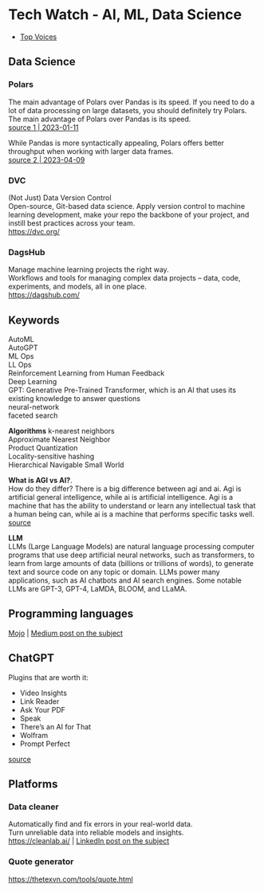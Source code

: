 # Tech Watch - AI, ML, Data Science

- [Top Voices](top-voices.md)

## Data Science

### Polars
The main advantage of Polars over Pandas is its speed. If you need to do a lot of data processing on large datasets, you should definitely try Polars. The main advantage of Polars over Pandas is its speed.  
[source 1 | 2023-01-11](https://towardsdatascience.com/pandas-vs-polars-a-syntax-and-speed-comparison-5aa54e27497e)

While Pandas is more syntactically appealing, Polars offers better throughput when working with larger data frames.  
[source 2 | 2023-04-09](https://medium.com/cuenex/pandas-2-0-vs-polars-the-ultimate-battle-a378eb75d6d1)

### DVC
(Not Just) Data Version Control  
Open-source, Git-based data science. Apply version control to machine learning development, make your repo the backbone of your project, and instill best practices across your team.  
https://dvc.org/

### DagsHub
Manage machine learning projects the right way.  
Workflows and tools for managing complex data projects – data, code, experiments, and models, all in one place.  
https://dagshub.com/

## Keywords
AutoML  
AutoGPT  
ML Ops  
LL Ops  
Reinforcement Learning from Human Feedback  
Deep Learning  
GPT: Generative Pre-Trained Transformer, which is an AI that uses its existing knowledge to answer questions  
neural-network  
faceted search  

**Algorithms**
k-nearest neighbors  
Approximate Nearest Neighbor  
Product Quantization  
Locality-sensitive hashing  
Hierarchical Navigable Small World  


**What is AGI vs AI?**.  
How do they differ? There is a big difference between agi and ai. Agi is artificial general intelligence, while ai is artificial intelligence. Agi is a machine that has the ability to understand or learn any intellectual task that a human being can, while ai is a machine that performs specific tasks well.  
[source](https://www.alibabacloud.com/topic-center/tech/19tggrvkimmz-agi-vs-ai-alibaba-cloud)


**LLM**  
LLMs (Large Language Models) are natural language processing computer programs that use deep artificial neural networks, such as transformers, to learn from large amounts of data (billions or trillions of words), to generate text and source code on any topic or domain. 
LLMs power many applications, such as AI chatbots and AI search engines. Some notable LLMs are GPT-3, GPT-4, LaMDA, BLOOM, and LLaMA. 

## Programming languages
[Mojo](https://docs.modular.com/mojo/why-mojo.html) | [Medium post on the subject](https://medium.com/artificial-corner/mojo-the-programming-language-for-ai-that-is-up-to-35000x-faster-than-python-e68d1fba37db)


## ChatGPT
Plugins that are worth it:  
- Video Insights  
- Link Reader  
- Ask Your PDF  
- Speak  
- There’s an AI for That  
- Wolfram  
- Prompt Perfect  

[source](https://artificialcorner.com/i-tried-84-chatgpt-plugins-these-are-the-best-3b3be6b1cb7b)

## Platforms
### Data cleaner
Automatically find and fix errors in your real-world data.  
Turn unreliable data into reliable models and insights.  
https://cleanlab.ai/ | [LinkedIn post on the subject](https://www.linkedin.com/feed/update/urn%3Ali%3Aactivity%3A7064898001051267072)

### Quote generator
https://thetexvn.com/tools/quote.html

